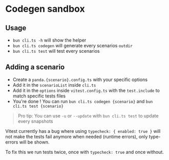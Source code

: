 # Codegen sandbox

## Usage

- `bun cli.ts -h` will show the helper
- `bun cli.ts codegen` will generate every scenarios `outdir`
- `bun cli.ts test` will test every scenarios

## Adding a scenario

- Create a `panda.{scenario}.config.ts` with your specific options
- Add it in the `scenarioList` inside `cli.ts`
- Add it in the `options` inside `vitest.config.ts` with the `test.include` to match specific tests files
- You're done ! You can run `bun cli.ts codegen {scenario}` and `bun cli.ts test {scenario}`

> Pro tip: You can use `-u` or `--update` with `bun cli.ts test` to update every snapshots

Vitest currently has a bug where using `typecheck: { enabled: true }` will not make the tests fail anymore when needed
(runtime errors), only type-errors will be shown.

To fix this we run tests twice, once with `typecheck: true` and once without.
